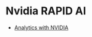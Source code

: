 # Nvidia RAPID AI
- [Analytics with NVIDIA](https://devblogs.nvidia.com/gpu-accelerated-analytics-rapids/)
